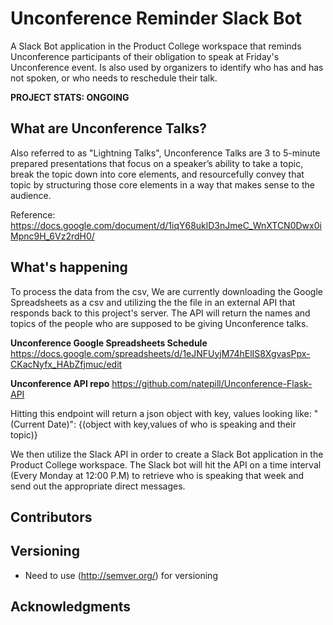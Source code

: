 # Unconference Reminder Slack Bot

A Slack Bot application in the Product College workspace that reminds Unconference participants of their obligation to speak at Friday's Unconference event. Is also used by organizers to identify who has and has not spoken, or who needs to reschedule their talk.

**PROJECT STATS: ONGOING**

## What are Unconference Talks?

Also referred to as "Lightning Talks", Unconference Talks are 3 to 5-minute prepared presentations that focus on a speaker’s ability to take a topic, break the topic down into core elements, and resourcefully convey that topic by structuring those core elements in a way that makes sense to the audience.

Reference: https://docs.google.com/document/d/1iqY68uklD3nJmeC_WnXTCN0Dwx0iMpnc9H_6Vz2rdH0/


## What's happening

To process the data from the csv, We are currently downloading the Google Spreadsheets as a csv and utilizing the the file in an external API that responds back to this project's server. The API will return the names and topics of the people who are supposed to be giving Unconference talks.

**Unconference Google Spreadsheets Schedule**
https://docs.google.com/spreadsheets/d/1eJNFUyjM74hElIS8XgvasPpx-CKacNyfx_HAbZfjmuc/edit

**Unconference API repo**
https://github.com/natepill/Unconference-Flask-API

Hitting this endpoint will return a json object with key, values looking like:
"(Current Date)": {(object with key,values of who is speaking and their topic)}

We then utilize the Slack API in order to create a Slack Bot application in the Product College workspace. The Slack bot will hit the API on a time interval (Every Monday at 12:00 P.M) to retrieve who is speaking that week and send out the appropriate direct messages.


## Contributors


## Versioning
* Need to use (http://semver.org/) for versioning


## Acknowledgments
